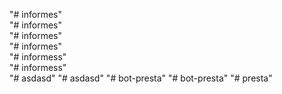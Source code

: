 "# informes"  
"# informes"  
"# informes"  
"# informes"  
"# informess"  
"# informess"  
"# asdasd" 
"# asdasd" 
"# bot-presta" 
"# bot-presta" 
"# presta" 
